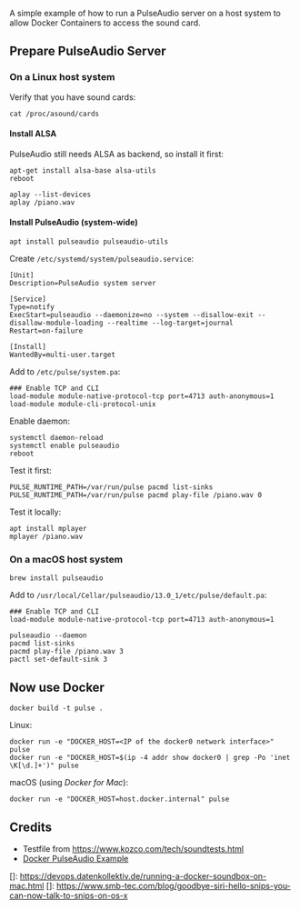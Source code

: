 A simple example of how to run a PulseAudio server on a host system to allow Docker Containers to access the sound card.


## Prepare PulseAudio Server

### On a Linux host system

Verify that you have sound cards:

    cat /proc/asound/cards

#### Install ALSA

PulseAudio still needs ALSA as backend, so install it first:

    apt-get install alsa-base alsa-utils
    reboot

    aplay --list-devices
    aplay /piano.wav

#### Install PulseAudio (system-wide)

    apt install pulseaudio pulseaudio-utils

Create `/etc/systemd/system/pulseaudio.service`:

```
[Unit]
Description=PulseAudio system server

[Service]
Type=notify
ExecStart=pulseaudio --daemonize=no --system --disallow-exit --disallow-module-loading --realtime --log-target=journal
Restart=on-failure

[Install]
WantedBy=multi-user.target
```

Add to `/etc/pulse/system.pa`:

```
### Enable TCP and CLI
load-module module-native-protocol-tcp port=4713 auth-anonymous=1
load-module module-cli-protocol-unix
```

Enable daemon:

    systemctl daemon-reload
    systemctl enable pulseaudio
    reboot

Test it first:

    PULSE_RUNTIME_PATH=/var/run/pulse pacmd list-sinks
    PULSE_RUNTIME_PATH=/var/run/pulse pacmd play-file /piano.wav 0

Test it locally:

    apt install mplayer
    mplayer /piano.wav

### On a macOS host system

    brew install pulseaudio

Add to `/usr/local/Cellar/pulseaudio/13.0_1/etc/pulse/default.pa`:

```
### Enable TCP and CLI
load-module module-native-protocol-tcp port=4713 auth-anonymous=1
```

    pulseaudio --daemon
    pacmd list-sinks
    pacmd play-file /piano.wav 3
    pactl set-default-sink 3

## Now use Docker

    docker build -t pulse .

Linux:

    docker run -e "DOCKER_HOST=<IP of the docker0 network interface>" pulse
    docker run -e "DOCKER_HOST=$(ip -4 addr show docker0 | grep -Po 'inet \K[\d.]+')" pulse

macOS (using *Docker for Mac*):

    docker run -e "DOCKER_HOST=host.docker.internal" pulse


## Credits

- Testfile from <https://www.kozco.com/tech/soundtests.html>
- [Docker PulseAudio Example](https://github.com/TheBiggerGuy/docker-pulseaudio-example)

[]: https://devops.datenkollektiv.de/running-a-docker-soundbox-on-mac.html
[]: https://www.smb-tec.com/blog/goodbye-siri-hello-snips-you-can-now-talk-to-snips-on-os-x